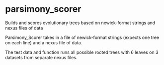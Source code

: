 # parsimony_scorer
Builds and scores evolutionary trees based on newick-format strings and nexus files of data

Parsimony_Scorer takes in a file of newick-format strings (expects one tree on each line)
and a nexus file of data. 

The test data and function runs all possible rooted trees with 6 leaves on 3 datasets from separate nexus files.
